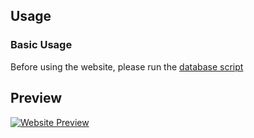 ## Usage

### Basic Usage

Before using the website, please run the  [database script](sante.sql)   

## Preview

[![Website Preview](https://imgur.com/a/eIgaC)](https://github.com/Kimikia/website_sante/)
